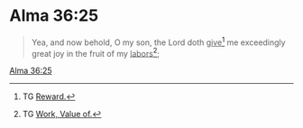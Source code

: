 # Alma 36:25

> Yea, and now behold, O my son, the Lord doth <u>give</u>[^a] me exceedingly great joy in the fruit of my <u>labors</u>[^b];

[Alma 36:25](https://www.churchofjesuschrist.org/study/scriptures/bofm/alma/36?lang=eng&id=p25#p25)


[^a]: TG [Reward.](https://www.churchofjesuschrist.org/study/scriptures/tg/reward?lang=eng)
[^b]: TG [Work, Value of.](https://www.churchofjesuschrist.org/study/scriptures/tg/work-value-of?lang=eng)
